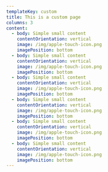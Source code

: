 ```yaml
---
templateKey: custom
title: This is a custom page
columns: 3
content:
  - body: Simple small content
    contentOrientation: vertical
    image: /img/apple-touch-icon.png
    imagePosition: bottom
  - body: Simple small content
    contentOrientation: vertical
    image: /img/apple-touch-icon.png
    imagePosition: bottom
  - body: Simple small content
    contentOrientation: vertical
    image: /img/apple-touch-icon.png
    imagePosition: bottom
  - body: Simple small content
    contentOrientation: vertical
    image: /img/apple-touch-icon.png
    imagePosition: bottom
  - body: Simple small content
    contentOrientation: vertical
    image: /img/apple-touch-icon.png
    imagePosition: bottom
  - body: Simple small content
    contentOrientation: vertical
    image: /img/apple-touch-icon.png
    imagePosition: bottom
---
```


